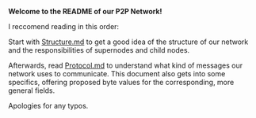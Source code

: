 **Welcome to the README of our P2P Network!**

I reccomend reading in this order:

Start with [Structure.md](https://gitlab.cs.dartmouth.edu/hyperistic/cosc-60-final-project/blob/master/Structure.md) to get a good idea of the structure of our
network and the responsibilities of supernodes and child nodes.

Afterwards, read [Protocol.md](https://gitlab.cs.dartmouth.edu/hyperistic/cosc-60-final-project/blob/master/Protocol.md) to understand what kind of messages our network uses to communicate.
This document also gets into some specifics, offering proposed byte values for the corresponding, more general fields.

Apologies for any typos.